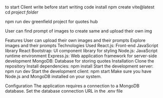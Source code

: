to start Client write 
before start writing code  install 
npm create vite@latest
cd *project folder* 

npm run dev
greenfield project for quotes hub

User can find prompt of images to create same and upload their own img

Features
User can upload their own images and their prompts
Explore images and their prompts
Technologies Used
React.js: Front-end JavaScript library
React Bootstrap: UI component library for styling
Node.js: JavaScript runtime environment
Express.js: Web application framework for server-side development
MongoDB: Database for storing quotes
Installation
Clone the repository
Install dependencies: npm install
Start the development server: npm run dev
Start the development client: npm start
Make sure you have Node.js and MongoDB installed on your system.

Configuration
The application requires a connection to a MongoDB database. Set the database connection URL in the .env file
